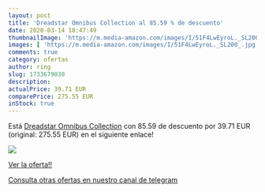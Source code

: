```yaml
---
layout: post
title: 'Dreadstar Omnibus Collection al 85.59 % de descuento'
date: 2020-03-14 18:47:49
thumbnailImage: 'https://m.media-amazon.com/images/I/51F4LwEyroL._SL200_.jpg'
images: [ 'https://m.media-amazon.com/images/I/51F4LwEyroL._SL200_.jpg' ]
comments: true
category: ofertas
author: ring
slug: 1733679030
description:
actualPrice: 39.71 EUR
comparePrice: 275.55 EUR
inStock: true
---
```


Está [Dreadstar Omnibus Collection](https://www.amazon.es/dp/1733679030/?tag=redken-21) con 85.59 de descuento por 39.71 EUR (original: 275.55 EUR) en el siguiente enlace!

[![](https://m.media-amazon.com/images/I/51F4LwEyroL._SL200_.jpg)](https://www.amazon.es/dp/1733679030/?tag=redken-21)

[Ver la oferta!!](https://www.amazon.es/dp/1733679030/?tag=redken-21)

[Consulta otras ofertas en nuestro canal de telegram](https://t.me/s/ofertas25)

